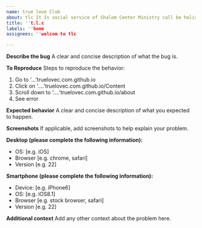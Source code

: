 ```yaml
---
name: true love Club
about: tlc It Is social service of Shalom Center Ministry call be holistic on function
title: ''t.l.c
labels: ''home
assignees: ''welcom to tlc

---
```


**Describe the bug**
A clear and concise description of what the bug is.

**To Reproduce**
Steps to reproduce the behavior:
1. Go to '...'truelovec.com.github.io
2. Click on '....'truelovec.com.github.io/Content
3. Scroll down to '....'truelovec.com.github.io/about
4. See error

**Expected behavior**
A clear and concise description of what you expected to happen.

**Screenshots**
If applicable, add screenshots to help explain your problem.

**Desktop (please complete the following information):**
 - OS: [e.g. iOS]
 - Browser [e.g. chrome, safari]
 - Version [e.g. 22]

**Smartphone (please complete the following information):**
 - Device: [e.g. iPhone6]
 - OS: [e.g. iOS8.1]
 - Browser [e.g. stock browser, safari]
 - Version [e.g. 22]

**Additional context**
Add any other context about the problem here.
